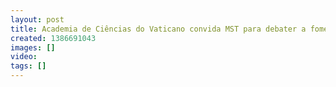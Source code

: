 ```yaml
---
layout: post
title: Academia de Ciências do Vaticano convida MST para debater a fome
created: 1386691043
images: []
video: 
tags: []
---
```



